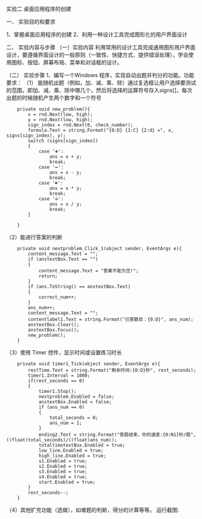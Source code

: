实验二 桌面应用程序的创建

一、 实验目的和要求

1、掌握桌面应用程序的创建
2、利用一种设计工具完成图形化的用户界面设计

二、 实验内容与步骤
（一）实验内容
利用常用的设计工具完成通用图形用户界面设计，要遵循界面设计的一般原则（一致性、快捷方式、提供错误处理），学会使用图标、按钮、屏幕布局、菜单和对话框的设计。

（二） 实验步骤
1、编写一个Windows 程序，实现自动出题并判分的功能。功能要求：
（1）	能随机出题（例如，加、减、乘、除）通过复选框让用户选择要测试的范围，即加、减、乘、除中哪几个，然后将选择的运算符号存入signs[]，每次出题的时候随机产生两个数字和一个符号


        private void new_problem(){        
            x = rnd.Next(low, high);            
            y = rnd.Next(low, high);            
            sign_index = rnd.Next(0, check_number);            
            formula.Text = string.Format("{0:D} {1:C} {2:d} =", x, signs[sign_index], y);            
            switch (signs[sign_index])            
            {            
                case '➕':                
                    ans = x + y;                    
                    break;
                case '➖':
                    ans = x - y;
                    break;
                case '✖':
                    ans = x * y;
                    break;
                case '➗':
                    ans = x / y;
                    break;
            }

        }

（2）能进行答案的判断

        private void nextproblem_Click_1(object sender, EventArgs e){
            content_message.Text = "";
            if (anstextBox.Text == "")
            {
                content_message.Text = "答案不能为空!";
                return;
            }
            if (ans.ToString() == anstextBox.Text)
            {
                correct_num++;
            }
            ans_num++;
            content_message.Text = "";
            contentlabel1.Text = string.Format("已答数目：{0:D}", ans_num);
            anstextBox.Clear();
            anstextBox.Focus();
            new_problem();
        }

（3）使用 Timer 控件，显示时间或设置练习时长
        
        private void timer1_Tick(object sender, EventArgs e){
            restTime.Text = string.Format("剩余时间:{0:D}秒", rest_seconds);
            timer1.Interval = 1000;
            if(rest_seconds == 0)
            {
                timer1.Stop();
                nextproblem.Enabled = false;
                anstextBox.Enabled = false;
                if (ans_num == 0)
                {
                    total_seconds = 0;
                    ans_num = 1;
                }
                ending2.Text = string.Format("答题结束，你的速度:{0:N1}秒/题",((float)total_seconds)/((float)ans_num));
                totaltimetextBox.Enabled = true;
                low_line.Enabled = true;
                high_line.Enabled = true;
                s1.Enabled = true;
                s2.Enabled = true;
                s3.Enabled = true;
                s4.Enabled = true;
                start.Enabled = true;
            }
            rest_seconds--;
        }

（4）其他扩充功能（选做），如难题的判断，得分的计算等等。
运行截图:
 











 





















